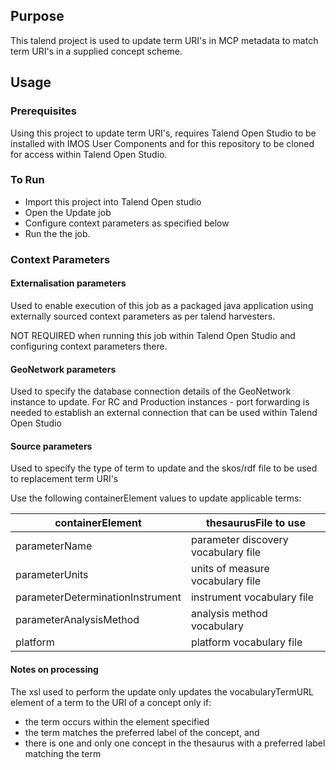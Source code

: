 
## Purpose

This talend project is used to update term URI's in MCP metadata to match term URI's in a supplied concept scheme.

## Usage

### Prerequisites
Using this project to update term URI's, requires Talend Open Studio to be installed with IMOS User Components and for this repository to be cloned for access within Talend Open Studio. 

### To Run

 * Import this project into Talend Open studio
 * Open the Update job
 * Configure context parameters as specified below
 * Run the the job.

### Context Parameters

#### Externalisation parameters 

Used to enable execution of this job as a packaged java application using externally sourced context parameters as per talend harvesters.

NOT REQUIRED when running this job within Talend Open Studio and configuring context parameters there.

#### GeoNetwork parameters

Used to specify the database connection details of the GeoNetwork instance to update.  For RC and Production instances - port forwarding is needed to establish an external connection that can be used within Talend Open Studio

#### Source parameters

Used to specify the type of term to update and the skos/rdf file to be used to replacement term URI's

Use the following containerElement values to update applicable terms:

containerElement | thesaurusFile to use
---- | ----
parameterName | parameter discovery vocabulary file
parameterUnits | units of measure vocabulary file
parameterDeterminationInstrument | instrument vocabulary file
parameterAnalysisMethod | analysis method vocabulary
platform | platform vocabulary file

#### Notes on processing

The xsl used to perform the update only updates the vocabularyTermURL element of a term to the URI of a concept only if:

 * the term occurs within the element specified
 * the term matches the preferred label of the concept, and
 * there is one and only one concept in the thesaurus with a preferred label matching the term

